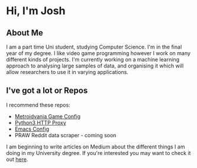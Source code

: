 # Hi, I'm Josh

## About Me
I am a part time Uni student, studying Computer Science. I'm in the final year of my degree.
I like video game programming however I work on many different kinds of projects. I'm currently working on a machine learning approach to analysing large samples of data, and organising it which will allow researchers to use it in varying applications.

## I've got a lot or Repos
I recommend these repos:
- [Metroidvania Game Config](https://github.com/JoshCodesStuff/MetrovaniaTutorialScripts)
- [Python3 HTTP Proxy](https://github.com/JoshCodesStuff/python-proxy)
- [Emacs Config](https://gist.github.com/JoshCodesStuff/304ecd801c78eb68cbbd0fe448d79502)
- PRAW Reddit data scraper - coming soon

I am beginning to write articles on Medium about the different things I am doing in my University degree. If you're interested you may want to check it out [here](https://joshcodesstuff.medium.com/).

